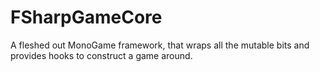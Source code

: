 # FSharpGameCore
A fleshed out MonoGame framework, that wraps all the mutable bits and provides hooks to construct a game around.
